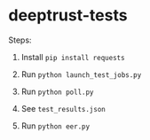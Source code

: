 # deeptrust-tests

Steps:

1. Install `pip install requests`

2. Run `python launch_test_jobs.py`

3. Run `python poll.py`

4. See `test_results.json`

5. Run `python eer.py`
